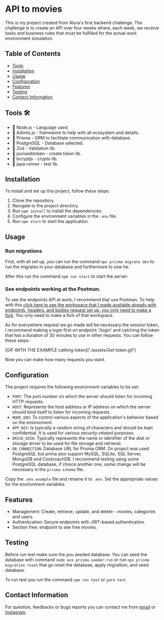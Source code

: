 # API to movies

This is my project created from Alura's first backend challenge. The challenge is to create an API over four weeks where, each week, we receive tasks and business rules that must be fulfilled for the actual work environment simulation.

## Table of Contents
- [Tools](#Tools)
- [Installation](#installation)
- [Usage](#usage)
- [Configuration](#configuration)
- [Features](#features)
- [Testing](#testing)
- [Contact Information](#contact-information)

## Tools 🛠️

-  🔨 Node.js - Language used. 
-  🔨 Adonis.js - framework to help with all ecosystem and details.   
-  🔨 Prisma - ORM to facilitate communication with database. 
-  🔨 PostgreSQL - Database selected.
-  🔨 Zod - Validation lib.
-  🔨 jsonwebtoken - create token lib.
-  🔨 bcryptjs - crypto lib.
-  🔨 japa runner - test lib.

## Installation

To install and set up this project, follow these steps:

1. Clone the repository.
2. Navigate to the project directory.
3. Run `npm install` to install the dependencies.
4. Configure the environment variables in the `.env` file. 
5. Run `npm start` to start the application.

## Usage

### Run migrations

First, with all set up, you can run the command `npx prisma migrate dev` to run the migrates in your database and furthermore to sow he.

After this run the command `npm run start` to start the server. 

### See endpoints working at the Postman. 

To see the endpoints API at work, I recommend that use Postman. To help with this [click here to see the workspace that I made available already with endpoints, headers, and bodies request set up, you only need to make a fork](https://www.postman.com/navigation-candidate-37863564/workspace/back-end-challenge-01). You only need to make a fork of that workspace.

As for everywhere request we go made will be necessary the session token, I recommend making a login first on endpoint '/login' and catching the token that has a duration of 30 minutes to use in other requests. You can follow these steps: 

[GIF WITH THE EXAMPLE cathing token]('./assets/Get token.gif')

Now you can make how many requests you want.

## Configuration

The project requires the following environment variables to be set:

- `PORT`: The port number on which the server should listen for incoming HTTP requests.
- `HOST`: Represents the host address or IP address on which the server should bind itself to listen for incoming requests.
 - `NODE_ENV`: To control various aspects of the application's behavior based on the environment. 
 - `APP_KEY`:  Is typically a random string of characters and should be kept confidential. It is used for various security-related purposes. 
 - `DRIVE_DISK`: Typically represents the name or identifier of the disk or storage driver to be used for file storage and retrieval.
 - `DB_CONNECTION`: Database URL for Prisma ORM. On project was used PostgreSQL but prima also support MySQL, SQLite, SQL Server, MongoDB and CockroachDB. I recommend testing using some PostgreSQL database, if choice another one, some change will be necessary in the `prisma.schema` file. 

Copy the `.env.example` file and rename it to `.env`. Set the appropriate values for the environment variables.

## Features

- Management: Create, retrieve, update, and delete - movies, categories and users.
- Authentication: Secure endpoints with JWT-based authentication.
- Section free: endpoint to see free movies.

## Testing

Before run test make sure the you seeded database. You can seed the database with command `node ace prisma-seeder:run` or run `npx prisma migration reset` that go reset the database, apply migrattion, and seed database.  

To run test you run the command `npm run test` or `yarn test`

## Contact Information

For question, feedbacks or bugs reports you can contact me from [email](caulicons.jobs@gmail.com) or [Instagram](https://www.instagram.com/caulicons_/).
